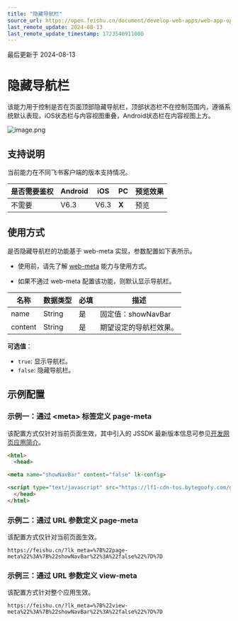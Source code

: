 ```yaml
---
title: "隐藏导航栏"
source_url: https://open.feishu.cn/document/develop-web-apps/web-app-open-ability/hide-the-navigation-bar
last_remote_update: 2024-08-13
last_remote_update_timestamp: 1723540911000
---
```

最后更新于 2024-08-13

# 隐藏导航栏

该能力用于控制是否在页面顶部隐藏导航栏，顶部状态栏不在控制范围内，遵循系统默认表现，iOS状态栏与内容视图重叠，Android状态栏在内容视图上方。

![image.png](https://sf3-cn.feishucdn.com/obj/open-platform-opendoc/651461bc3aae92e348408135026b88f8_UokRZlIiHS.PNG?height=2532&lazyload=true&maxWidth=300&width=1170)

## 支持说明

当前能力在不同飞书客户端的版本支持情况。

是否需要鉴权 | Android | iOS | PC | 预览效果
--- | --- | --- | --- | ---
不需要 | V6.3 | V6.3 | **X** | 预览

## 使用方式

是否隐藏导航栏的功能基于 web-meta 实现，参数配置如下表所示。
- 使用前，请先了解 [web-meta](https://open.feishu.cn/document/uYjL24iN/uMTMuMTMuMTM/web-app-open-ability/web-meta) 能力与使用方式。

- 如果不通过 web-meta 配置该功能，则默认显示导航栏。

名称 | 数据类型 | 必填 | 描述
--- | --- | --- | ---
name | String | 是 | 固定值：showNavBar
content | String | 是 | 期望设定的导航栏效果。  
**可选值**：  
- `true`: 显示导航栏。  
- `false`: 隐藏导航栏。

## 示例配置

### 示例一：通过 \<meta\> 标签定义 page-meta

该配置方式仅针对当前页面生效，其中引入的 JSSDK 最新版本信息可参见[开发网页应用简介](https://open.feishu.cn/document/uYjL24iN/uMTMuMTMuMTM/introduction)。

```html
<html>
  <head>

<meta name="showNavBar" content="false" lk-config>

<script type="text/javascript" src="https://lf1-cdn-tos.bytegoofy.com/goofy/lark/op/h5-js-sdk-1.5.23.js"></script>
  </head>
</html>
```

### 示例二：通过 URL 参数定义 page-meta

该配置方式仅针对当前页面生效。

```
https://feishu.cn/?lk_meta=%7B%22page-meta%22%3A%7B%22showNavBar%22%3A%22false%22%7D%7D
```

### 示例三：通过 URL 参数定义 view-meta

该配置方式针对整个应用生效。

```
https://feishu.cn/?lk_meta=%7B%22view-meta%22%3A%7B%22showNavBar%22%3A%22false%22%7D%7D
```
